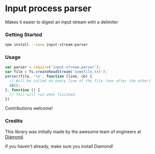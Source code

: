 # Input process parser
Makes it easier to digest an input stream with a delimiter

### Getting Started

```bash
npm install --save input-stream-parser
```

### Usage

```js
var parser = require('input-stream-parser');
var file = fs.createReadStream('somefile.txt');
parser(file, '\n', function (line, cb) {
  // Will be called on every line of the file (one after the other)
  cb();
}, function () {
  // This will run when finished.
})
```

Contributions welcome!

### Credits
This library was initially made by the awesome team of engineers at [Diamond](https://diamond.io).

If you haven't already, make sure you install Diamond!


